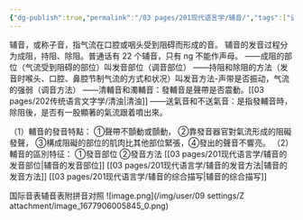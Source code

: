 ```yaml
---
{"dg-publish":true,"permalink":"/03 pages/201现代语言学/辅音/","tags":["语言学"],"created":"2024-11-30T21:04:22.151+08:00","updated":"2025-03-02T18:58:19.003+08:00"}
---
```


辅音，或称子音，指气流在口腔或咽头受到阻碍而形成的音。
辅音的发音过程分为成阻，持阻、除阻。普通话有 22 个辅音，只有 ng 不能作声母。
——成阻的部位（气流受到阻碍的部位）叫发音部位（调音部位）
——持阻和除阻的方法（发音时喉头、口腔、鼻腔节制气流的方式和状况）叫发音方法-声带是否振动，气流的强弱（调音方法）
——清輔音和濁輔音：發輔音是聲帶是否震動。[[03 pages/202传统语言文字学/清浊\|清浊]]
——送氣音和不送氣音：是指發輔音時，除阻後，是否有一股顯著的氣流跟着噴出來。


（1）輔音的發音特點： ①聲帶不顫動或顫動， ②靠發音器官對氣流形成的阻礙發聲， ③構成阻礙的部位的肌肉比其他部位緊張，④發出的聲音不響亮。 
（2）輔音的區別特征： ①發音部位 ②發音方法
[[03 pages/201现代语言学/辅音的发音部位\|辅音的发音部位]]
[[03 pages/201现代语言学/辅音的发音方法\|辅音的发音方法]]
[[03 pages/201现代语言学/辅音的综合描写\|辅音的综合描写]]

国际音表辅音表附拼音对照
![image.png](/img/user/09 settings/Z attachment/image_1677906005845_0.png)